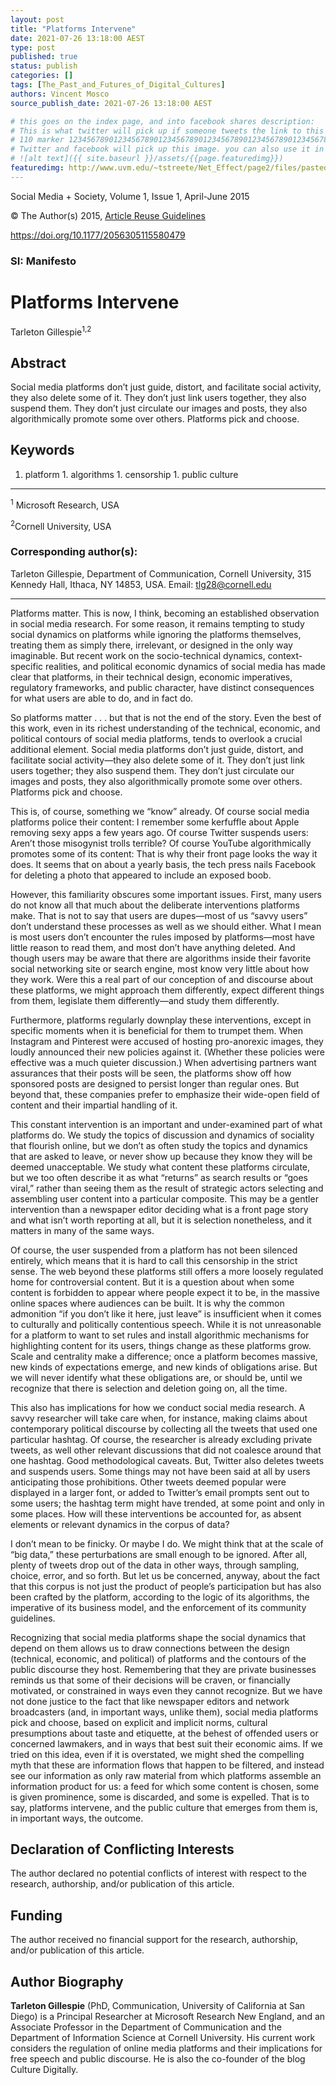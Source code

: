 ```yaml
---
layout: post
title: "Platforms Intervene"
date: 2021-07-26 13:18:00 AEST
type: post
published: true
status: publish
categories: []
tags: [The_Past_and_Futures_of_Digital_Cultures]
authors: Vincent Mosco
source_publish_date: 2021-07-26 13:18:00 AEST

# this goes on the index page, and into facebook shares description:
# This is what twitter will pick up if someone tweets the link to this page
# 110 marker 1234567890123456789012345678901234567890123456789012345678901234567890123456789012345678901234567890123456789 twitter-body:
# Twitter and facebook will pick up this image. you can also use it in a post with:
# ![alt text]({{ site.baseurl }}/assets/{{page.featuredimg}})
featuredimg: http://www.uvm.edu/~tstreete/Net_Effect/page2/files/pasted-graphic.jpg
---
```


Social Media + Society, Volume 1, Issue 1, April-June 2015

© The Author(s) 2015, <a            href="https://sagepub.com/journals-permissions">Article Reuse Guidelines</a>

<a href="https://doi.org/10.1177/2056305115580479">https://doi.org/10.1177/2056305115580479</a>

### SI: Manifesto

# Platforms Intervene

Tarleton Gillespie<sup>1,2</sup>

## Abstract

Social media platforms don’t just guide, distort, and facilitate social activity, they also delete some of it. They don’t just link users together, they also suspend them. They don’t just circulate our images and posts, they also algorithmically promote some over others. Platforms pick and choose.

## Keywords

1. platform 1. algorithms 1. censorship 1. public culture

---

<sup>1</sup> Microsoft Research, USA

<sup>2</sup>Cornell University, USA

### Corresponding author(s):

Tarleton Gillespie, Department of Communication, Cornell University, 315 Kennedy Hall, Ithaca, NY 14853, USA. Email: <a href="mailto:tlg28@cornell.edu">tlg28@cornell.edu</a>

---

Platforms matter. This is now, I think, becoming an established observation in social media research. For some reason, it remains tempting to study social dynamics on platforms while ignoring the platforms themselves, treating them as simply there, irrelevant, or designed in the only way imaginable. But recent work on the socio-technical dynamics, context-specific realities, and political economic dynamics of social media has made clear that platforms, in their technical design, economic imperatives, regulatory frameworks, and public character, have distinct consequences for what users are able to do, and in fact do.

So platforms matter . . . but that is not the end of the story. Even the best of this work, even in its richest understanding of the technical, economic, and political contours of social media platforms, tends to overlook a crucial additional element. Social media platforms don’t just guide, distort, and facilitate social activity—they also delete some of it. They don’t just link users together; they also suspend them. They don’t just circulate our images and posts, they also algorithmically promote some over others. Platforms pick and choose.

This is, of course, something we “know” already. Of course social media platforms police their content: I remember some kerfuffle about Apple removing sexy apps a few years ago. Of course Twitter suspends users: Aren’t those misogynist trolls terrible? Of course YouTube algorithmically promotes some of its content: That is why their front page looks the way it does. It seems that on about a yearly basis, the tech press nails Facebook for deleting a photo that appeared to include an exposed boob.

However, this familiarity obscures some important issues. First, many users do not know all that much about the deliberate interventions platforms make. That is not to say that users are dupes—most of us “savvy users” don’t understand these processes as well as we should either. What I mean is most users don’t encounter the rules imposed by platforms—most have little reason to read them, and most don’t have anything deleted. And though users may be aware that there are algorithms inside their favorite social networking site or search engine, most know very little about how they work. Were this a real part of our conception of and discourse about these platforms, we might approach them differently, expect different things from them, legislate them differently—and study them differently.

Furthermore, platforms regularly downplay these interventions, except in specific moments when it is beneficial for them to trumpet them. When Instagram and Pinterest were accused of hosting pro-anorexic images, they loudly announced their new policies against it. (Whether these policies were effective was a much quieter discussion.) When advertising partners want assurances that their posts will be seen, the platforms show off how sponsored posts are designed to persist longer than regular ones. But beyond that, these companies prefer to emphasize their wide-open field of content and their impartial handling of it.

This constant intervention is an important and under-examined part of what platforms do. We study the topics of discussion and dynamics of sociality that flourish online, but we don’t as often study the topics and dynamics that are asked to leave, or never show up because they know they will be deemed unacceptable. We study what content these platforms circulate, but we too often describe it as what “returns” as search results or “goes viral,” rather than seeing them as the result of strategic actors selecting and assembling user content into a particular composite. This may be a gentler intervention than a newspaper editor deciding what is a front page story and what isn’t worth reporting at all, but it is selection nonetheless, and it matters in many of the same ways.

Of course, the user suspended from a platform has not been silenced entirely, which means that it is hard to call this censorship in the strict sense. The web beyond these platforms still offers a more loosely regulated home for controversial content. But it is a question about when some content is forbidden to appear where people expect it to be, in the massive online spaces where audiences can be built. It is why the common admonition “if you don’t like it here, just leave” is insufficient when it comes to culturally and politically contentious speech. While it is not unreasonable for a platform to want to set rules and install algorithmic mechanisms for highlighting content for its users, things change as these platforms grow. Scale and centrality make a difference; once a platform becomes massive, new kinds of expectations emerge, and new kinds of obligations arise. But we will never identify what these obligations are, or should be, until we recognize that there is selection and deletion going on, all the time.

This also has implications for how we conduct social media research. A savvy researcher will take care when, for instance, making claims about contemporary political discourse by collecting all the tweets that used one particular hashtag. Of course, the researcher is already excluding private tweets, as well other relevant discussions that did not coalesce around that one hashtag. Good methodological caveats. But, Twitter also deletes tweets and suspends users. Some things may not have been said at all by users anticipating those prohibitions. Other tweets deemed popular were displayed in a larger font, or added to Twitter’s email prompts sent out to some users; the hashtag term might have trended, at some point and only in some places. How will these interventions be accounted for, as absent elements or relevant dynamics in the corpus of data?

I don’t mean to be finicky. Or maybe I do. We might think that at the scale of “big data,” these perturbations are small enough to be ignored. After all, plenty of tweets drop out of the data in other ways, through sampling, choice, error, and so forth. But let us be concerned, anyway, about the fact that this corpus is not just the product of people’s participation but has also been crafted by the platform, according to the logic of its algorithms, the imperative of its business model, and the enforcement of its community guidelines.

Recognizing that social media platforms shape the social dynamics that depend on them allows us to draw connections between the design (technical, economic, and political) of platforms and the contours of the public discourse they host. Remembering that they are private businesses reminds us that some of their decisions will be craven, or financially motivated, or constrained in ways even they cannot recognize. But we have not done justice to the fact that like newspaper editors and network broadcasters (and, in important ways, unlike them), social media platforms pick and choose, based on explicit and implicit norms, cultural presumptions about taste and etiquette, at the behest of offended users or concerned lawmakers, and in ways that best suit their economic aims. If we tried on this idea, even if it is overstated, we might shed the compelling myth that these are information flows that happen to be filtered, and instead see our information as only raw material from which platforms assemble an information product for us: a feed for which some content is chosen, some is given prominence, some is discarded, and some is expelled. That is to say, platforms intervene, and the public culture that emerges from them is, in important ways, the outcome.

## Declaration of Conflicting Interests

The author declared no potential conflicts of interest with respect to the research, authorship, and/or publication of this article.

## Funding

The author received no financial support for the research, authorship, and/or publication of this article.

## Author Biography

<b>Tarleton Gillespie</b> (PhD, Communication, University of California at San Diego) is a Principal Researcher at Microsoft Research New England, and an Associate Professor in the Department of Communication and the Department of Information Science at Cornell University. His current work considers the regulation of online media platforms and their implications for free speech and public discourse. He is also the co-founder of the blog Culture Digitally.
